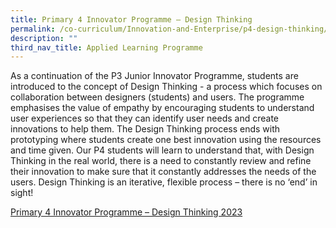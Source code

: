 ```yaml
---
title: Primary 4 Innovator Programme – Design Thinking
permalink: /co-curriculum/Innovation-and-Enterprise/p4-design-thinking/
description: ""
third_nav_title: Applied Learning Programme
---
```

As a continuation of the P3 Junior Innovator Programme, students are introduced to the concept of Design Thinking - a process which focuses on collaboration between designers (students) and users. The programme emphasises the value of empathy by encouraging students to understand user experiences so that they can identify user needs and create innovations to help them. The Design Thinking process ends with prototyping where students create one best innovation using the resources and time given. Our P4 students will learn to understand that, with Design Thinking in the real world, there is a need to constantly review and refine their innovation to make sure that it constantly addresses the needs of the users. Design Thinking is an iterative, flexible process – there is no ‘end’ in sight!

[Primary 4 Innovator Programme – Design Thinking 2023](https://drive.google.com/drive/folders/1_k3JgkIHX6h-92wX04p4S9YThcmYVxST?usp=sharing)